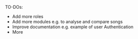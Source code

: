 TO-DOs:
* Add more roles
* Add more modules e.g. to analyse and compare songs
* Improve documentation e.g. example of user Authentication
* More
